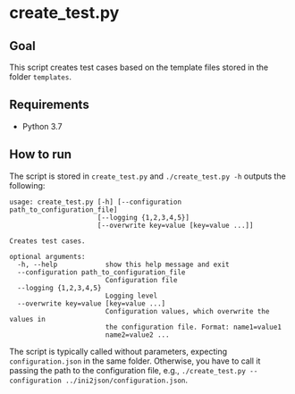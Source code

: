 # create_test.py

## Goal

This script creates test cases based on the template files stored in the folder `templates`.

## Requirements

- Python 3.7

## How to run

The script is stored in `create_test.py` and `./create_test.py -h` outputs the following:

```
usage: create_test.py [-h] [--configuration path_to_configuration_file]
                      [--logging {1,2,3,4,5}]
                      [--overwrite key=value [key=value ...]]

Creates test cases.

optional arguments:
  -h, --help            show this help message and exit
  --configuration path_to_configuration_file
                        Configuration file
  --logging {1,2,3,4,5}
                        Logging level
  --overwrite key=value [key=value ...]
                        Configuration values, which overwrite the values in
                        the configuration file. Format: name1=value1
                        name2=value2 ...
```

The script is typically called without parameters, expecting `configuration.json` in the same folder. Otherwise, you have to call it passing the path to the configuration file, e.g., `./create_test.py --configuration ../ini2json/configuration.json`.
